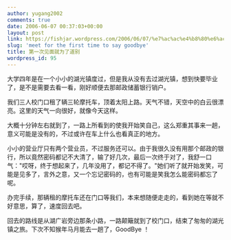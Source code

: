 ```yaml
---
author: yugang2002
comments: true
date: 2006-06-07 00:37:03+00:00
layout: post
link: https://fishjar.wordpress.com/2006/06/07/%e7%ac%ac%e4%b8%80%e6%ac%a1%e8%a7%81%e9%9d%a2%e5%b0%b1%e4%b8%ba%e4%ba%86%e9%81%93%e5%88%ab/
slug: 'meet for the first time to say goodbye'
title: 第一次见面就为了道别
wordpress_id: 95
---
```


大学四年是在一个小小的湖光镇度过，但是我从没有去过湖光镇，想到快要毕业了，是不是需要去看一看，刚好顺便去那邮政储蓄银行销户。




我们三人校门口租了辆三轮摩托车，顶着太阳上路。天气不错，天空中的白云很漂亮。这里的天气一向很好，就像今天这样。




大概十分钟左右就到了，一路上所看到的使我开始笑自己，这么郑重其事来一趟，意义可能是没有的，不过或许在车上什么也看真正的地方。




小小的营业厅只有两个营业员，不过服务还可以。由于我很久没有用那个邮政的银行，所以竟然密码都记不大清了，输了好几次，最后一次终于对了，我舒一口气："哎呀，终于想起来了，几年没用了，都记不得了。"她们听了就开始发笑，可能是见多了，言外之意，又一个忘记密码的，也有可能是笑我怎么能密码都忘了呢。




办完手续，那辆租的摩托车还在门口等我们，本来想随便走走的，看到她在等就不好意思，算了，速度回去吧。




回去的路线是从湖广岩旁边那条小路，一路颠簸就到了校门口，结束了匆匆的湖光镇之旅。下次不知猴年马月能去一趟了，GoodBye ！
